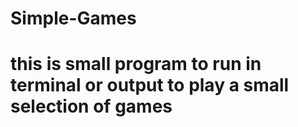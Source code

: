 # Simple-Games
# this is small program to run in terminal or output to play a small selection of games
